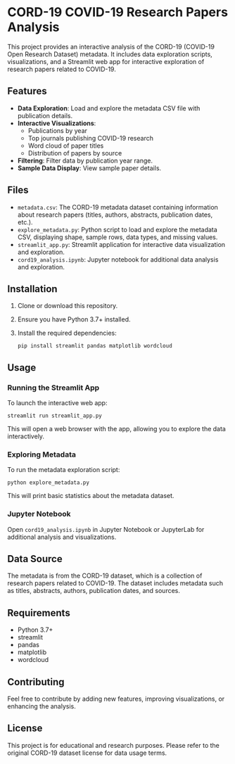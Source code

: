 # CORD-19 COVID-19 Research Papers Analysis

This project provides an interactive analysis of the CORD-19 (COVID-19 Open Research Dataset) metadata. It includes data exploration scripts, visualizations, and a Streamlit web app for interactive exploration of research papers related to COVID-19.

## Features

- **Data Exploration**: Load and explore the metadata CSV file with publication details.
- **Interactive Visualizations**: 
  - Publications by year
  - Top journals publishing COVID-19 research
  - Word cloud of paper titles
  - Distribution of papers by source
- **Filtering**: Filter data by publication year range.
- **Sample Data Display**: View sample paper details.

## Files

- `metadata.csv`: The CORD-19 metadata dataset containing information about research papers (titles, authors, abstracts, publication dates, etc.).
- `explore_metadata.py`: Python script to load and explore the metadata CSV, displaying shape, sample rows, data types, and missing values.
- `streamlit_app.py`: Streamlit application for interactive data visualization and exploration.
- `cord19_analysis.ipynb`: Jupyter notebook for additional data analysis and exploration.

## Installation

1. Clone or download this repository.
2. Ensure you have Python 3.7+ installed.
3. Install the required dependencies:

   ```
   pip install streamlit pandas matplotlib wordcloud
   ```

## Usage

### Running the Streamlit App

To launch the interactive web app:

```
streamlit run streamlit_app.py
```

This will open a web browser with the app, allowing you to explore the data interactively.

### Exploring Metadata

To run the metadata exploration script:

```
python explore_metadata.py
```

This will print basic statistics about the metadata dataset.

### Jupyter Notebook

Open `cord19_analysis.ipynb` in Jupyter Notebook or JupyterLab for additional analysis and visualizations.

## Data Source

The metadata is from the CORD-19 dataset, which is a collection of research papers related to COVID-19. The dataset includes metadata such as titles, abstracts, authors, publication dates, and sources.

## Requirements

- Python 3.7+
- streamlit
- pandas
- matplotlib
- wordcloud

## Contributing

Feel free to contribute by adding new features, improving visualizations, or enhancing the analysis.

## License

This project is for educational and research purposes. Please refer to the original CORD-19 dataset license for data usage terms.

